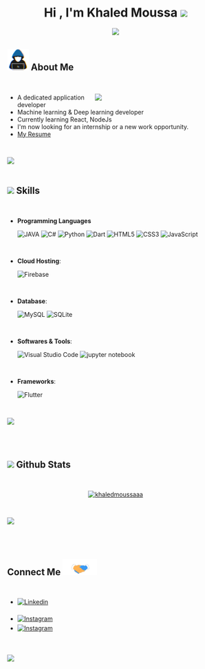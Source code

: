 

<h1 align="center"> <b> Hi , I'm Khaled Moussa </b> <img src="https://media.giphy.com/media/hvRJCLFzcasrR4ia7z/giphy.gif" width="35"> </h1>

<p align="center">
  <a 
     href="https://github.com/khaledmoussaaa?tab=repositories"><img src="https://readme-typing-svg.herokuapp.com?font=Time+New+Roman&color=cyan&size=25&center=true&vCenter=true&width=600&height=100&lines=Hello+Everyone;">   
  </a>
</p>



## <picture><img src = "https://github.com/0xAbdulKhalid/0xAbdulKhalid/raw/main/assets/mdImages/about_me.gif" width = 50px></picture> **About Me**	



<br>

<ul align="left">
<img align= "right" src="https://media.giphy.com/media/qgQUggAC3Pfv687qPC/giphy.gif" width = 300px>
<li>A dedicated application developer</li>
<li>Machine learning & Deep learning developer</li>
<li>Currently learning React, NodeJs</li>
<li>I'm now looking for an internship or a new work opportunity.</li>
<li><a href="https://read.cv/khaledmoussa">My Resume</a></li>
</ul>

<br>

<img src="https://user-images.githubusercontent.com/73097560/115834477-dbab4500-a447-11eb-908a-139a6edaec5c.gif"><br><br>
## <img src="https://media2.giphy.com/media/QssGEmpkyEOhBCb7e1/giphy.gif?cid=ecf05e47a0n3gi1bfqntqmob8g9aid1oyj2wr3ds3mg700bl&rid=giphy.gif" width ="25"/><b> Skills </b>

<br>

<p align="left">

- **Programming Languages**
    
    ![JAVA](https://img.shields.io/badge/java-%23ED8B00.svg?&style=for-the-badge&logo=java&logoColor=white)
    ![C#](https://img.shields.io/badge/c%23%20-%23239120.svg?&style=for-the-badge&logo=c-sharp&logoColor=white)
    ![Python](https://img.shields.io/badge/Python%20-%2314354C.svg?style=for-the-badge&logo=python&logoColor=white)
    ![Dart](https://img.shields.io/badge/dart-%230175C2.svg?&style=for-the-badge&logo=dart&logoColor=white)
    ![HTML5](https://img.shields.io/badge/html5%20-%23E34F26.svg?&style=for-the-badge&logo=html5&logoColor=white)
    ![CSS3](https://img.shields.io/badge/css3%20-%231572B6.svg?&style=for-the-badge&logo=css3&logoColor=white)
    ![JavaScript](https://img.shields.io/badge/javascript%20-%23323330.svg?&style=for-the-badge&logo=javascript&logoColor=%23F7DF1E)

<br>

- **Cloud Hosting**:

    ![Firebase](https://img.shields.io/badge/firebase%20-%23039BE5.svg?&style=for-the-badge&logo=firebase)
    
<br>
  
- **Database**:
  
    ![MySQL](https://img.shields.io/badge/mysql-%2300f.svg?&style=for-the-badge&logo=mysql&logoColor=white)
    ![SQLite](https://img.shields.io/badge/sqlite-%2307405e.svg?&style=for-the-badge&logo=sqlite&logoColor=white)
    
<br>

- **Softwares & Tools**:
  
    ![Visual Studio Code](https://img.shields.io/badge/Visual%20Studio%20Code-0078d7.svg?style=for-the-badge&logo=visual-studio-code&logoColor=white)
    ![jupyter notebook](https://img.shields.io/badge/Jupyter%20-%23F37626.svg?&style=for-the-badge&logo=Jupyter&logoColor=white)


<br>

- **Frameworks**:

    ![Flutter](https://img.shields.io/badge/Flutter%20-%2302569B.svg?&style=for-the-badge&logo=Flutter&logoColor=white)


</p>

<br>

<img src="https://user-images.githubusercontent.com/73097560/115834477-dbab4500-a447-11eb-908a-139a6edaec5c.gif"><br><br>

<br>

## <img src="https://media.giphy.com/media/iY8CRBdQXODJSCERIr/giphy.gif" width="35"><b> Github Stats </b>

<br>

<div align="center">

<a href="https://github.com/0xabdulkhalid/">
	
  <img src="https://github-readme-stats.vercel.app/api?username=khaledmoussaaa&show_icons=true&line_height=20&title_color=7A7ADB&icon_color=2234AE&text_color=D3D3D3&bg_color=0,000000,130F40" width="450"
       alt="khaledmoussaaa"/>
	
</a>
</div>

<br>

<img src="https://user-images.githubusercontent.com/73097560/115834477-dbab4500-a447-11eb-908a-139a6edaec5c.gif"><br><br>

<br>


## <b> Connect Me </b><img src="https://github.com/0xAbdulKhalid/0xAbdulKhalid/raw/main/assets/mdImages/handshake.gif" width ="80">
<br>
<div align='left'>

<ul>

<li>
<a href="https://www.linkedin.com/in/khaled-moussa-95375b276" target="_blank">
<img src="https://img.shields.io/badge/linkedin:  Khaled Moussa-%2300acee.svg?color=405DE6&style=for-the-badge&logo=linkedin&logoColor=white" alt=Linkedin style="margin-bottom: 5px;"/>
</a>
</li>

<br>

<li>
<a 
href="https://instagram.com/khalidmoussaa?igshid=NTc4MTIwNjQ2YQ==" target="_blank">
<img src="https://img.shields.io/badge/instagram:  KhalidMoussaa-%2300acee.svg?&style=for-the-badge&logo=Instagram&logoColor=white" alt=Instagram style="margin-bottom: 5px;"/>
</a>
	
<li>
<a 
href="mailto:khaledmoussa909@gmail.com" target="_blank">
<img src="https://img.shields.io/badge/instagram:  KhalidMoussaa-%2300acee.svg?&style=for-the-badge&logo=Instagram&logoColor=white" alt=Instagram style="margin-bottom: 5px;"/>
</a>
</li>

<br>	
	
</ul>
</div>

<br>
<img src="https://user-images.githubusercontent.com/73097560/115834477-dbab4500-a447-11eb-908a-139a6edaec5c.gif">
<br>

<div align='center'>

</div>
